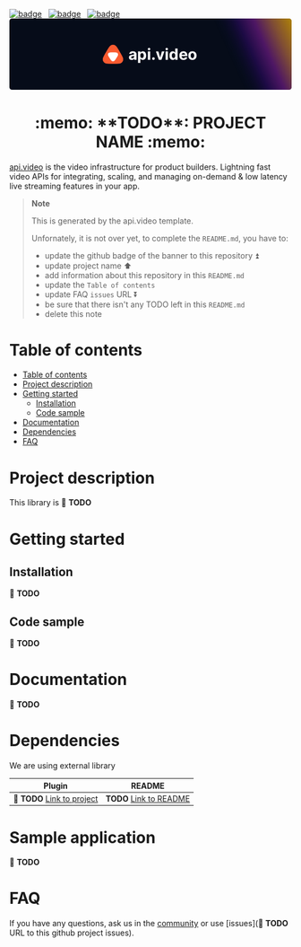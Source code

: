 [![badge](https://img.shields.io/twitter/follow/api_video?style=social)](https://twitter.com/intent/follow?screen_name=api_video)
&nbsp; [![badge](https://img.shields.io/github/stars/apivideo/api.video-android-live-stream?style=social)](https://github.com/apivideo/api.video-android-live-stream)
&nbsp; [![badge](https://img.shields.io/discourse/topics?server=https%3A%2F%2Fcommunity.api.video)](https://community.api.video)
![](https://github.com/apivideo/.github/blob/main/assets/apivideo_banner.png)
<h1 align="center">:memo: **TODO**: PROJECT NAME :memo:</h1>

[api.video](https://api.video) is the video infrastructure for product builders. Lightning fast
video APIs for integrating, scaling, and managing on-demand & low latency live streaming features in
your app.


> **Note**
>
> This is generated by the api.video template.
>
> Unfornately, it is not over yet, to complete the `README.md`, you have to:
> - update the github badge of the banner to this repository :arrow_double_up:
> - update project name :arrow_up:
> - add information about this repository in this `README.md`
> - update the `Table of contents`
> - update FAQ `issues` URL :arrow_double_down:
> - be sure that there isn't any TODO left in this `README.md`
> - delete this note

# Table of contents

- [Table of contents](#table-of-contents)
- [Project description](#project-description)
- [Getting started](#getting-started)
    - [Installation](#installation)
    - [Code sample](#code-sample)
- [Documentation](#documentation)
- [Dependencies](#dependencies)
- [FAQ](#faq)

# Project description

This library is :memo: **TODO**

# Getting started

## Installation

:memo: **TODO**

## Code sample

:memo: **TODO**

# Documentation

:memo:  **TODO**

# Dependencies

We are using external library

| Plugin | README |
| ------ | ------ |
| :memo: **TODO** [Link to project]() | **TODO** [Link to README]() |

# Sample application

:memo: **TODO**

# FAQ

If you have any questions, ask us in the [community](https://community.api.video) or
use [issues](:memo: **TODO** URL to this github project issues).
